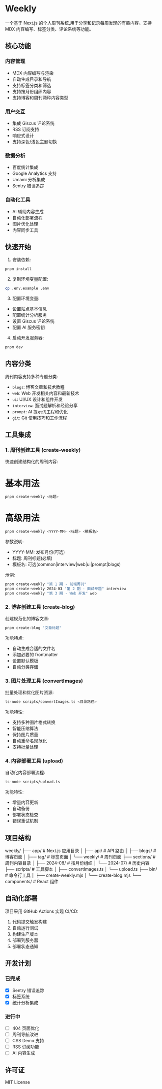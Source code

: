 # Weekly

一个基于 Next.js 的个人周刊系统,用于分享和记录每周发现的有趣内容。支持 MDX 内容编写、标签分类、评论系统等功能。

## 核心功能

### 内容管理

-   MDX 内容编写与渲染
-   自动生成目录和导航
-   支持标签分类和筛选
-   支持按月份组织内容
-   支持博客和周刊两种内容类型

### 用户交互

-   集成 Giscus 评论系统
-   RSS 订阅支持
-   响应式设计
-   支持深色/浅色主题切换

### 数据分析

-   百度统计集成
-   Google Analytics 支持
-   Umami 分析集成
-   Sentry 错误追踪

### 自动化工具

-   AI 辅助内容生成
-   自动化部署流程
-   图片优化处理
-   内容同步工具

## 快速开始

1. 安装依赖:

```bash
pnpm install
```

2. 复制环境变量配置:

```bash
cp .env.example .env
```

3. 配置环境变量:

-   设置站点基本信息
-   配置统计分析服务
-   设置 Giscus 评论系统
-   配置 AI 服务密钥

4. 启动开发服务器:

```bash
pnpm dev
```

## 内容分类

周刊内容支持多种专题分类:

-   `blogs`: 博客文章和技术教程
-   `web`: Web 开发相关内容和最新技术
-   `ui`: UI/UX 设计和组件开发
-   `interview`: 面试题解析和经验分享
-   `prompt`: AI 提示词工程和优化
-   `git`: Git 使用技巧和工作流程

## 工具集成

### 1. 周刊创建工具 (create-weekly)

快速创建结构化的周刊内容:

# 基本用法

```bash
pnpm create-weekly <标题>
```

# 高级用法

```bash
pnpm create-weekly <YYYY-MM> <标题> <模板名>
```

参数说明:

-   YYYY-MM: 发布月份(可选)
-   标题: 周刊标题(必填)
-   模板名: 可选(common|interview|web|ui|prompt|blogs)

示例:

```bash
pnpm create-weekly "第 1 期 - 前端周刊"
pnpm create-weekly 2024-03 "第 2 期 - 面试专题" interview
pnpm create-weekly "第 3 期 - Web 开发" web
```

### 2. 博客创建工具 (create-blog)

创建规范化的博客文章:

```bash
pnpm create-blog "文章标题"
```

功能特点:

-   自动生成合适的文件名
-   添加必要的 frontmatter
-   设置默认模板
-   自动分类存储

### 3. 图片处理工具 (convertImages)

批量处理和优化图片资源:

```bash
ts-node scripts/convertImages.ts <目录路径>
```

功能特性:

-   支持多种图片格式转换
-   智能压缩算法
-   保持图片质量
-   自动重命名规范化
-   支持批量处理

### 4. 内容部署工具 (upload)

自动化内容部署流程:

```bash
ts-node scripts/upload.ts
```

功能特性:

-   增量内容更新
-   自动备份
-   部署状态检查
-   错误重试机制

## 项目结构

weekly/
├── app/ # Next.js 应用目录
│ ├── api/ # API 路由
│ ├── blogs/ # 博客页面
│ ├── tag/ # 标签页面
│ └── weekly/ # 周刊页面
├── sections/ # 周刊内容目录
│ ├── 2024-08/ # 按月份组织
│ └── 2024-07/ # 历史内容
├── scripts/ # 工具脚本
│ ├── convertImages.ts
│ └── upload.ts
├── bin/ # 命令行工具
│ ├── create-weekly.mjs
│ └── create-blog.mjs
└── components/ # React 组件

## 自动化部署

项目采用 GitHub Actions 实现 CI/CD:

1. 代码提交触发构建
2. 自动运行测试
3. 构建生产版本
4. 部署到服务器
5. 部署状态通知

## 开发计划

### 已完成

-   [x] Sentry 错误追踪
-   [x] 标签系统
-   [x] 统计分析集成

### 进行中

-   [ ] 404 页面优化
-   [ ] 周刊导航改进
-   [ ] CSS Demo 支持
-   [ ] RSS 订阅功能
-   [ ] AI 内容生成

## 许可证

MIT License
